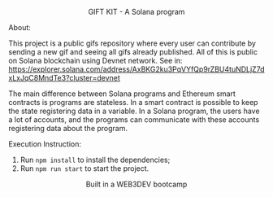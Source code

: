 <p align="center">
GIFT KIT - A Solana program
</p>

About:

This project is a public gifs repository where every user can contribute by sending a new gif and seeing all gifs already published. All of this is public on Solana blockchain using Devnet network. See in: https://explorer.solana.com/address/AxBKG2ku3PqVYfQp9rZBU4tuNDLjZ7dxLxJqC8MndTe3?cluster=devnet

The main difference between Solana programs and Ethereum smart contracts is programs are stateless. In a smart contract is possible to keep the state registering data in a variable. In a Solana program, the users have a lot of accounts, and the programs can communicate with these accounts registering data about the program.

Execution Instruction:

1. Run `npm install` to install the dependencies;
2. Run `npm run start` to start the project.

<p align="center">
Built in a WEB3DEV bootcamp
</p>
